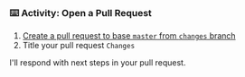 ### :keyboard: Activity: Open a Pull Request

1. [Create a pull request to base `master` from `changes` branch]({{repoUrl}}/compare/master...changes)
2. Title your pull request `Changes`

I'll respond with next steps in your pull request.